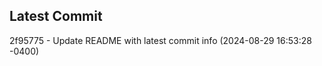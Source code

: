 
## Latest Commit
2f95775 - Update README with latest commit info (2024-08-29 16:53:28 -0400) <Yunxi-Zhou>
